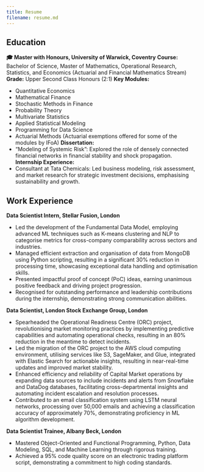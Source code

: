 ```yaml
---
title: Resume
filename: resume.md
--- 
```


## Education
**🎓 Master with Honours, University of Warwick, Coventry**
**Course:** Bachelor of Science, Master of Mathematics, Operational Research, Statistics, and Economics (Actuarial and Financial Mathematics Stream) 
**Grade:** Upper Second Class Honours (2:1)
**Key Modules:**
- Quantitative Economics
- Mathematical Finance
- Stochastic Methods in Finance
- Probability Theory
- Multivariate Statistics
- Applied Statistical Modeling
- Programming for Data Science
- Actuarial Methods (Actuarial exemptions offered for some of the modules by IFoA)
**Dissertation:**
- “Modeling of Systemic Risk”: Explored the role of densely connected financial networks in financial stability and shock propagation.
**Internship Experience:**
- Consultant at Tata Chemicals: Led business modeling, risk assessment, and market research for strategic investment decisions, emphasising sustainability and growth.


## Work Experience
**Data Scientist Intern, Stellar Fusion, London**
- Led the development of the Fundamental Data Model, employing advanced ML techniques such as K-means clustering and NLP to categorise metrics for cross-company comparability across sectors and industries.
- Managed efficient extraction and organisation of data from MongoDB using Python scripting, resulting in a significant 30% reduction in processing time, showcasing exceptional data handling and optimisation skills.
- Presented impactful proof of concept (PoC) ideas, earning unanimous positive feedback and driving project progression.
- Recognised for outstanding performance and leadership contributions during the internship, demonstrating strong communication abilities.

**Data Scientist, London Stock Exchange Group, London**
- Spearheaded the Operational Readiness Centre (ORC) project, revolutionising market monitoring practices by implementing predictive capabilities and automating operational checks, resulting in an 80% reduction in the meantime to detect incidents.
- Led the migration of the ORC project to the AWS cloud computing environment, utilising services like S3, SageMaker, and Glue, integrated with Elastic Search for actionable insights, resulting in near-real-time updates and improved market stability.
- Enhanced efficiency and reliability of Capital Market operations by expanding data sources to include incidents and alerts from Snowflake and DataDog databases, facilitating cross-departmental insights and automating incident escalation and resolution processes.
- Contributed to an email classification system using LSTM neural networks, processing over 50,000 emails and achieving a classification accuracy of approximately 70%, demonstrating proficiency in ML algorithm development.


**Data Scientist Trainee, Albany Beck, London**
- Mastered Object-Oriented and Functional Programming, Python, Data Modeling, SQL, and Machine Learning through rigorous training.
- Achieved a 95% code quality score on an electronic trading platform script, demonstrating a commitment to high coding standards.
